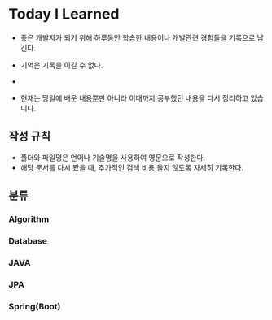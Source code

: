 # Today I Learned

- 좋은 개발자가 되기 위해 하루동안 학습한 내용이나 개발관련 경험들을 기록으로 남긴다.

- 기억은 기록을 이길 수 없다.
- 
- 현재는 당일에 배운 내용뿐만 아니라 이때까지 공부했던 내용을 다시 정리하고 있습니다.

## 작성 규칙

- 폴더와 파일명은 언어나 기술명을 사용하여 영문으로 작성한다.
- 해당 문서를 다시 봤을 때, 추가적인 검색 비용 들지 않도록 자세히 기록한다.

## 분류

### Algorithm
### Database
### JAVA
### JPA
### Spring(Boot)





